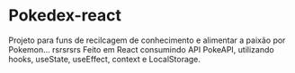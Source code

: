# Pokedex-react

Projeto para funs de recilcagem de conhecimento e alimentar a paixão por Pokemon... rsrsrsrs
Feito em React consumindo API PokeAPI, utilizando hooks, useState, useEffect, context e LocalStorage.